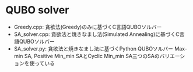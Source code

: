 # QUBO solver
* Greedy.cpp:
   貪欲法(Greedy)のみに基づくC言語QUBOソルバー
* SA_solver.cpp:
   貪欲法と焼きなまし法(Simulated Annealing)に基づくC言語QUBOソルバー
* SA_solver.py:
   貪欲法と焼きなまし法に基づくPython QUBOソルバー
  Max-min SA, Positive Min_min SAとCyclic Min_min SA三つのSAのバリエーションを使っている
